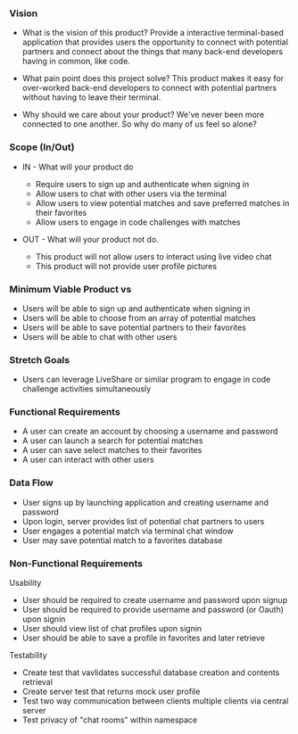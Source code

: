 ### Vision

- What is the vision of this product?
  Provide a interactive terminal-based application that provides users the opportunity to connect with potential partners and connect
  about the things that many back-end developers having in common, like code.

- What pain point does this project solve?
  This product makes it easy for over-worked back-end developers to connect with potential partners without having to leave their terminal.

- Why should we care about your product?
  We've never been more connected to one another. So why do many of us feel so alone?

### Scope (In/Out)

- IN - What will your product do

  - Require users to sign up and authenticate when signing in
  - Allow users to chat with other users via the terminal
  - Allow users to view potential matches and save preferred matches in their favorites
  - Allow users to engage in code challenges with matches

- OUT - What will your product not do.
  - This product will not allow users to interact using live video chat
  - This product will not provide user profile pictures

### Minimum Viable Product vs

- Users will be able to sign up and authenticate when signing in
- Users will be able to choose from an array of potential matches
- Users will be able to save potential partners to their favorites
- Users will be able to chat with other users

### Stretch Goals

- Users can leverage LiveShare or similar program to engage in code challenge activities simultaneously

### Functional Requirements

- A user can create an account by choosing a username and password
- A user can launch a search for potential matches
- A user can save select matches to their favorites
- A user can interact with other users

### Data Flow

- User signs up by launching application and creating username and password
- Upon login, server provides list of potential chat partners to users
- User engages a potential match via terminal chat window
- User may save potential match to a favorites database

### Non-Functional Requirements 

Usability

- User should be required to create username and password upon signup
- User should be required to provide username and password (or Oauth) upon signin
- User should view list of chat profiles upon signin
- User should be able to save a profile in favorites and later retrieve

Testability

- Create test that vavlidates successful database creation and contents retrieval
- Create server test that returns mock user profile
- Test two way communication between clients multiple clients via central server
- Test privacy of "chat rooms" within namespace
